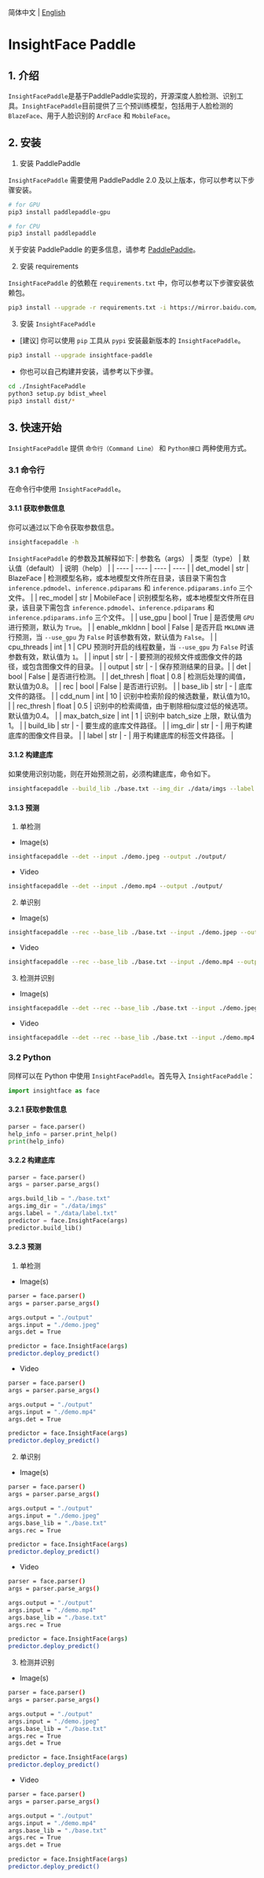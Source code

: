 简体中文 | [English](README_en.md)

# InsightFace Paddle

## 1. 介绍
`InsightFacePaddle`是基于PaddlePaddle实现的，开源深度人脸检测、识别工具。`InsightFacePaddle`目前提供了三个预训练模型，包括用于人脸检测的 `BlazeFace`、用于人脸识别的 `ArcFace` 和 `MobileFace`。

## 2. 安装
1. 安装 PaddlePaddle

`InsightFacePaddle` 需要使用 PaddlePaddle 2.0 及以上版本，你可以参考以下步骤安装。

```bash
# for GPU
pip3 install paddlepaddle-gpu

# for CPU
pip3 install paddlepaddle
```
关于安装 PaddlePaddle 的更多信息，请参考 [PaddlePaddle](https://www.paddlepaddle.org.cn/)。

2. 安装 requirements

`InsightFacePaddle` 的依赖在 `requirements.txt` 中，你可以参考以下步骤安装依赖包。

```bash
pip3 install --upgrade -r requirements.txt -i https://mirror.baidu.com/pypi/simple
```

3. 安装 `InsightFacePaddle`

* [建议] 你可以使用 `pip` 工具从 `pypi` 安装最新版本的 `InsightFacePaddle`。

```bash
pip3 install --upgrade insightface-paddle
```

* 你也可以自己构建并安装，请参考以下步骤。

```bash
cd ./InsightFacePaddle
python3 setup.py bdist_wheel
pip3 install dist/*
```

## 3. 快速开始

`InsightFacePaddle` 提供 `命令行（Command Line）` 和 `Python接口` 两种使用方式。

### 3.1 命令行

在命令行中使用 `InsightFacePaddle`。

#### 3.1.1 获取参数信息

你可以通过以下命令获取参数信息。

```bash
insightfacepaddle -h
```

`InsightFacePaddle` 的参数及其解释如下:
| 参数名（args） |  类型（type） | 默认值（default） | 说明（help） |
| ---- | ---- | ---- | ---- |
| det_model | str | BlazeFace | 检测模型名称，或本地模型文件所在目录，该目录下需包含 `inference.pdmodel`、`inference.pdiparams` 和 `inference.pdiparams.info` 三个文件。 |
| rec_model | str | MobileFace | 识别模型名称，或本地模型文件所在目录，该目录下需包含 `inference.pdmodel`、`inference.pdiparams` 和 `inference.pdiparams.info` 三个文件。 |
| use_gpu | bool | True | 是否使用 `GPU` 进行预测，默认为 `True`。 |
| enable_mkldnn | bool | False | 是否开启 `MKLDNN` 进行预测，当 `--use_gpu` 为 `False` 时该参数有效，默认值为 `False`。 |
| cpu_threads | int | 1 | CPU 预测时开启的线程数量，当 `--use_gpu` 为 `False` 时该参数有效，默认值为 `1`。 |
| input | str | - | 要预测的视频文件或图像文件的路径，或包含图像文件的目录。 |
| output | str | - | 保存预测结果的目录。|
| det | bool | False | 是否进行检测。 |
| det_thresh | float | 0.8 | 检测后处理的阈值，默认值为0.8。 |
| rec | bool | False | 是否进行识别。 |
| base_lib | str | - | 底库文件的路径。 |
| cdd_num | int | 10 | 识别中检索阶段的候选数量，默认值为10。 |
| rec_thresh | float | 0.5 | 识别中的检索阈值，由于剔除相似度过低的候选项。默认值为0.4。 |
| max_batch_size | int | 1 | 识别中 batch_size 上限，默认值为1。 |
| build_lib | str | - | 要生成的底库文件路径。 |
| img_dir | str | - | 用于构建底库的图像文件目录。 |
| label | str | - | 用于构建底库的标签文件路径。 |



#### 3.1.2 构建底库

如果使用识别功能，则在开始预测之前，必须构建底库，命令如下。

```bash
insightfacepaddle --build_lib ./base.txt --img_dir ./data/imgs --label ./data/label.txt
```

#### 3.1.3 预测

1. 单检测

* Image(s)
```bash
insightfacepaddle --det --input ./demo.jpeg --output ./output/
```

* Video
```bash
insightfacepaddle --det --input ./demo.mp4 --output ./output/
```


2. 单识别

* Image(s)
```bash
insightfacepaddle --rec --base_lib ./base.txt --input ./demo.jpep --output ./output/
```

* Video
```bash
insightfacepaddle --rec --base_lib ./base.txt --input ./demo.mp4 --output ./output/
```


3. 检测并识别

* Image(s)
```bash
insightfacepaddle --det --rec --base_lib ./base.txt --input ./demo.jpeg --output ./output/
```

* Video
```bash
insightfacepaddle --det --rec --base_lib ./base.txt --input ./demo.mp4 --output ./output/
```

### 3.2 Python

同样可以在 Python 中使用 `InsightFacePaddle`。首先导入 `InsightFacePaddle`：

```python
import insightface as face
```

#### 3.2.1 获取参数信息

```python
parser = face.parser()
help_info = parser.print_help()
print(help_info)
```

#### 3.2.2 构建底库

```python
parser = face.parser()
args = parser.parse_args()

args.build_lib = "./base.txt"
args.img_dir = "./data/imgs"
args.label = "./data/label.txt"
predictor = face.InsightFace(args)
predictor.build_lib()
```

#### 3.2.3 预测

1. 单检测

* Image(s)
```bash
parser = face.parser()
args = parser.parse_args()

args.output = "./output"
args.input = "./demo.jpeg"
args.det = True

predictor = face.InsightFace(args)
predictor.deploy_predict()
```

* Video
```bash
parser = face.parser()
args = parser.parse_args()

args.output = "./output"
args.input = "./demo.mp4"
args.det = True

predictor = face.InsightFace(args)
predictor.deploy_predict()
```


2. 单识别

* Image(s)
```bash
parser = face.parser()
args = parser.parse_args()

args.output = "./output"
args.input = "./demo.jpeg"
args.base_lib = "./base.txt"
args.rec = True

predictor = face.InsightFace(args)
predictor.deploy_predict()
```

* Video
```bash
parser = face.parser()
args = parser.parse_args()

args.output = "./output"
args.input = "./demo.mp4"
args.base_lib = "./base.txt"
args.rec = True

predictor = face.InsightFace(args)
predictor.deploy_predict()
```

3. 检测并识别

* Image(s)
```bash
parser = face.parser()
args = parser.parse_args()

args.output = "./output"
args.input = "./demo.jpeg"
args.base_lib = "./base.txt"
args.rec = True
args.det = True

predictor = face.InsightFace(args)
predictor.deploy_predict()
```

* Video
```bash
parser = face.parser()
args = parser.parse_args()

args.output = "./output"
args.input = "./demo.mp4"
args.base_lib = "./base.txt"
args.rec = True
args.det = True

predictor = face.InsightFace(args)
predictor.deploy_predict()
```
